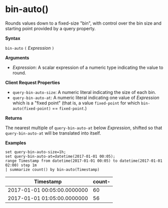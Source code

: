 # bin-auto()

Rounds values down to a fixed-size "bin", with control over the bin size and starting point provided by a query property.

**Syntax**

`bin-auto` `(` *Expression* `)`

**Arguments**

* *Expression*: A scalar expression of a numeric type indicating the value to round.

**Client Request Properties**

* `query-bin-auto-size`: A numeric literal indicating the size of each bin.
* `query-bin-auto-at`: A numeric literal indicating one value of *Expression* which is a "fixed point" (that is, a value `fixed-point`
  for which `bin-auto(fixed-point)` == `fixed-point`.)

**Returns**

The nearest multiple of `query-bin-auto-at` below *Expression*, shifted so that `query-bin-auto-at`
will be translated into itself.

**Examples**

<!-- csl -->
```
set query-bin-auto-size=1h;
set query-bin-auto-at=datetime(2017-01-01 00:05);
range Timestamp from datetime(2017-01-01 00:05) to datetime(2017-01-01 02:00) step 1m
| summarize count() by bin-auto(Timestamp)
```

|Timestamp                    | count-|
|-----------------------------|-------|
|2017-01-01 00:05:00.0000000  | 60    |
|2017-01-01 01:05:00.0000000  | 56    |
